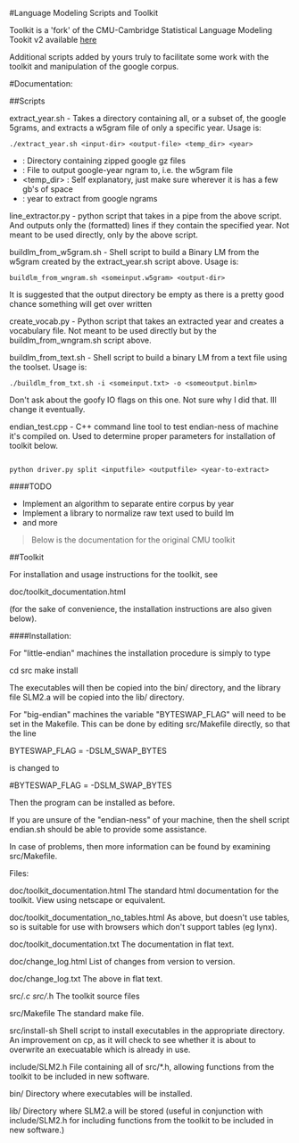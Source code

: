 #Language Modeling Scripts and Toolkit

Toolkit is a 'fork' of the CMU-Cambridge Statistical Language Modeling Tookit v2 available [here](http://www.speech.cs.cmu.edu/SLM_info.html)

Additional scripts added by yours truly to facilitate some work with the toolkit and manipulation of the google corpus.

#Documentation:

##Scripts

extract_year.sh - Takes a directory containing all, or a subset of, the google 5grams, and extracts a w5gram file of only a specific year. Usage is:

```
./extract_year.sh <input-dir> <output-file> <temp_dir> <year>

```
    
* <input-dir>           : Directory containing zipped google gz files
* <output-file>         : File to output google-year ngram to, i.e. the w5gram file
* <temp_dir>            : Self explanatory, just make sure wherever it is has a few gb's of space
* <year>                : year to extract from google ngrams


line_extractor.py - python script that takes in a pipe from the above script. And outputs only the (formatted) lines if they contain the specified year. Not meant to be used directly, only by the above script.

buildlm_from_w5gram.sh - Shell script to build a Binary LM from the w5gram created by the extract_year.sh script above. Usage is:

```
buildlm_from_wngram.sh <someinput.w5gram> <output-dir>

```

It is suggested that the output directory be empty as there is a pretty good chance something will get over written

create_vocab.py - Python script that takes an extracted year and creates a vocabulary file. Not meant to be used directly but by the buildlm_from_wngram.sh script above.

buildlm_from_text.sh - Shell script to build a binary LM from a text file using the toolset. Usage is:

```
./buildlm_from_txt.sh -i <someinput.txt> -o <someoutput.binlm> 

```

Don't ask about the goofy IO flags on this one. Not sure why I did that. Ill change it eventually.

endian_test.cpp - C++ command line tool to test endian-ness of machine it's compiled on. Used to determine proper parameters for installation of toolkit below.


```

python driver.py split <inputfile> <outputfile> <year-to-extract>

```

####TODO

* Implement an algorithm to separate entire corpus by year
* Implement a library to normalize raw text used to build lm
* and more

> Below is the documentation for the original CMU toolkit

##Toolkit

For installation and usage instructions for the toolkit, see 

doc/toolkit_documentation.html

(for the sake of convenience, the installation instructions are also
given below).

####Installation:

For "little-endian" machines the installation procedure is simply to type

  cd src
  make install

The executables will then be copied into the bin/ directory, and the
library file SLM2.a will be copied into the lib/ directory.

For "big-endian" machines the variable "BYTESWAP_FLAG" will 
need to be set in the Makefile. This can be done by editing 
src/Makefile directly, so that the line

BYTESWAP_FLAG  = -DSLM_SWAP_BYTES

is changed to 

\#BYTESWAP_FLAG  = -DSLM_SWAP_BYTES

Then the program can be installed as before.

If you are unsure of the "endian-ness" of your machine, then the shell
script endian.sh should be able to provide some assistance.

In case of problems, then more information can be found by examining
src/Makefile.

Files:

doc/toolkit_documentation.html   The standard html documentation for the 
   toolkit. View using netscape or equivalent.

doc/toolkit_documentation_no_tables.html   As above, but doesn't use 
   tables, so is suitable for use with browsers which don't support
   tables (eg lynx).

doc/toolkit_documentation.txt   The documentation in flat text.

doc/change_log.html   List of changes from version to version.

doc/change_log.txt   The above in flat text. 

src/*.c src/*.h  The toolkit source files

src/Makefile  The standard make file.

src/install-sh  Shell script to install executables in the appropriate
   directory. An improvement on cp, as it will check to see whether it is 
   about to overwrite an execuatable which is already in use.

include/SLM2.h   File containing all of src/*.h, allowing 
   functions from the toolkit to be included in new software.

bin/   Directory where executables will be installed.

lib/   Directory where SLM2.a will be stored (useful in conjunction with 
   include/SLM2.h for including functions from the toolkit to be included 
   in new software.)





